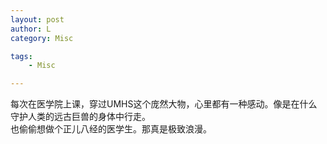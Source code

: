 ```yaml
---
layout: post
author: L
category: Misc

tags:
    - Misc

---
```

每次在医学院上课，穿过UMHS这个庞然大物，心里都有一种感动。像是在什么守护人类的远古巨兽的身体中行走。<br>
也偷偷想做个正儿八经的医学生。那真是极致浪漫。<br>
